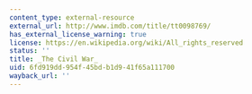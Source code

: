 ```yaml
---
content_type: external-resource
external_url: http://www.imdb.com/title/tt0098769/
has_external_license_warning: true
license: https://en.wikipedia.org/wiki/All_rights_reserved
status: ''
title: _The Civil War_
uid: 6fd919dd-954f-45bd-b1d9-41f65a111700
wayback_url: ''
---
```

